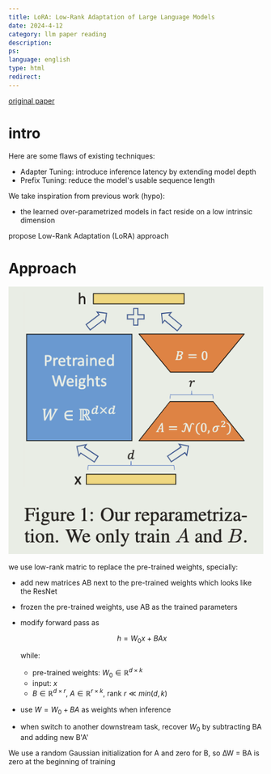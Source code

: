 ```yaml
---
title: LoRA: Low-Rank Adaptation of Large Language Models
date: 2024-4-12
category: llm paper reading
description:
ps:
language: english
type: html
redirect:
---
```


<a href="https://arxiv.org/pdf/2106.09685.pdf">original paper</a>


# intro

Here are some flaws of existing techniques:

- Adapter Tuning: introduce inference latency by extending model depth
- Prefix Tuning: reduce the model's usable sequence length

We take inspiration from previous work (hypo):

- the learned over-parametrized models in fact reside on a low intrinsic dimension

propose Low-Rank Adaptation (LoRA) approach

# Approach

![25](./pic/llmpost/lora/app.png)

we use low-rank matric to replace the pre-trained weights, specially:

- add new matrices AB next to the pre-trained weights which looks like the ResNet

- frozen the pre-trained weights, use AB as the trained parameters

- modify forward pass as

  $$h=W_0x+BAx$$

  while:

  - pre-trained weights: $W_0\in \mathbb R^{d\times k}$
  - input: $x$
  - $B\in \mathbb R^{d\times r}$, $A\in \mathbb R^{r \times k}$, rank $r\ll min(d,k)$

- use $W=W_0+BA$ as weights when inference

- when switch to another downstream task, recover $W_0$ by subtracting BA and adding new B'A'

We use a random Gaussian initialization for A and zero for B, so ∆W = BA is zero at the beginning of training  
